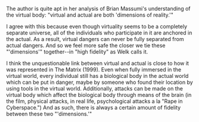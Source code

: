 The author is quite apt in her analysis of Brian Massumi's understanding of the virtual body: "virtual and actual are both 'dimensions of reality.'"

I agree with this because even though virtuality seems to be a completely separate universe, all of the individuals who participate in it are anchored in the actual. As a result, virtual dangers can never be fully separated from actual dangers. And so we feel more safe the closer we tie these "'dimensions'" together--in "high fidelity" as Welk calls it.

I think the unquestionable link between virtual and actual is close to how it was represented in The Matrix (1999). Even when fully immersed in the virtual world, every individual still has a biological body in the actual world which can be put in danger, maybe by someone who found their location by using tools in the virtual world. Additionally, attacks can be made on the virtual body which affect the biological body through means of the brain (in the film, physical attacks, in real life, psychological attacks a la "Rape in Cyberspace.") And as such, there is always a certain amount of fidelity between these two "'dimensions.'"
